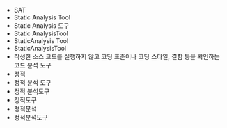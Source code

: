 ﻿- SAT
- Static Analysis Tool
- Static Analysis 도구
- Static AnalysisTool
- StaticAnalysis Tool
- StaticAnalysisTool
- 작성한 소스 코드를 실행하지 않고 코딩 표준이나 코딩 스타일, 결함 등을 확인하는 코드 분석 도구
- 정적
- 정적 분석 도구
- 정적 분석도구
- 정적도구
- 정적분석
- 정적분석도구

